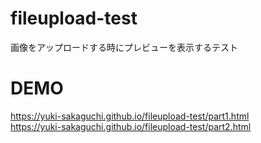 # fileupload-test
画像をアップロードする時にプレビューを表示するテスト

# DEMO
https://yuki-sakaguchi.github.io/fileupload-test/part1.html  
https://yuki-sakaguchi.github.io/fileupload-test/part2.html
